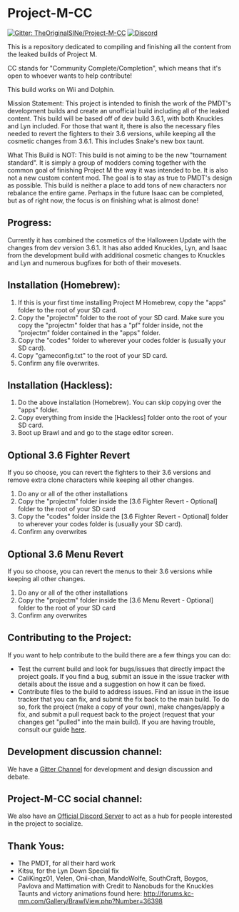 # Project-M-CC

[![Gitter: TheOriginalSINe/Project-M-CC](https://img.shields.io/gitter/room/TheOriginalSINe/Project-M-CC.svg)](https://gitter.im/TheOriginalSINe/Project-M-CC)
[![Discord](https://img.shields.io/badge/chat-discord-7289da.svg)](https://discord.gg/0gfdMUkajXaUVpzF)

This is a repository dedicated to compiling and finishing all the content from the leaked builds of Project M.

CC stands for "Community Complete/Completion", which means that it's open to whoever wants to help contribute!

This build works on Wii and Dolphin.

Mission Statement: This project is intended to finish the work of the PMDT's development builds and create an unofficial build including all of the leaked content. This build will be based off of dev build 3.6.1, with both Knuckles and Lyn included. For those that want it, there is also the necessary files needed to revert the fighters to their 3.6 versions, while keeping all the cosmetic changes from 3.6.1. This includes Snake's new box taunt.

What This Build is NOT: This build is not aiming to be the new "tournament standard". It is simply a group of modders coming together with the common goal of finishing Project M the way it was intended to be. It is also not a new custom content mod. The goal is to stay as true to PMDT's design as possible. This build is neither a place to add tons of new characters nor rebalance the entire game. Perhaps in the future Isaac can be completed, but as of right now, the focus is on finishing what is almost done!

## Progress:

Currently it has combined the cosmetics of the Halloween Update with the changes from dev version 3.6.1. It has also added Knuckles, Lyn, and Isaac from the development build with additional cosmetic changes to Knuckles and Lyn and numerous bugfixes for both of their movesets.

## Installation (Homebrew):

1. If this is your first time installing Project M Homebrew, copy the "apps" folder to the root of your SD card.
2. Copy the "projectm" folder to the root of your SD card. Make sure you copy the "projectm" folder that has a "pf" folder inside, not the "projectm" folder contained in the "apps" folder.
3. Copy the "codes" folder to wherever your codes folder is (usually your SD card).
4. Copy "gameconfig.txt" to the root of your SD card.
5. Confirm any file overwrites.

## Installation (Hackless):

1. Do the above installation (Homebrew). You can skip copying over the "apps" folder.
2. Copy everything from inside the [Hackless] folder onto the root of your SD card.
3. Boot up Brawl and and go to the stage editor screen.

## Optional 3.6 Fighter Revert
If you so choose, you can revert the fighters to their 3.6 versions and remove extra clone characters while keeping all other changes.

1. Do any or all of the other installations
2. Copy the "projectm" folder inside the [3.6 Fighter Revert - Optional] folder to the root of your SD card
3. Copy the "codes" folder inside the [3.6 Fighter Revert - Optional] folder to wherever your codes folder is (usually your SD card).
4. Confirm any overwrites

## Optional 3.6 Menu Revert

If you so choose, you can revert the menus to their 3.6 versions while keeping all other changes.

1. Do any or all of the other installations
2. Copy the "projectm" folder inside the [3.6 Menu Revert - Optional] folder to the root of your SD card
3. Confirm any overwrites


## Contributing to the Project:

If you want to help contribute to the build there are a few things you can do:

* Test the current build and look for bugs/issues that directly impact the project goals. If you find a bug, submit an issue in the issue tracker with details about the issue and a suggestion on how it can be fixed.
* Contribute files to the build to address issues. Find an issue in the issue tracker that you can fix, and submit the fix back to the main build. To do so, fork the project (make a copy of your own), make changes/apply a fix, and submit a pull request back to the project (request that your changes get "pulled" into the main build). If you are having trouble, consult our guide [here](HowToContribute.md).

## Development discussion channel:

We have a [Gitter Channel](https://gitter.im/TheOriginalSINe/Project-M-CC#) for development and design discussion and debate.

## Project-M-CC social channel:

We also have an [Official Discord Server](https://discord.gg/0gfdMUkajXaUVpzF) to act as a hub for people interested in the project to socialize.

## Thank Yous:
* The PMDT, for all their hard work
* Kitsu, for the Lyn Down Special fix
* CaliKingz01, Velen, Onii-chan, MandoWolfe, SouthCraft, Boygos, Pavlova and Mattimation with Credit to Nanobuds for the Knuckles Taunts and victory animations found here: http://forums.kc-mm.com/Gallery/BrawlView.php?Number=36398

